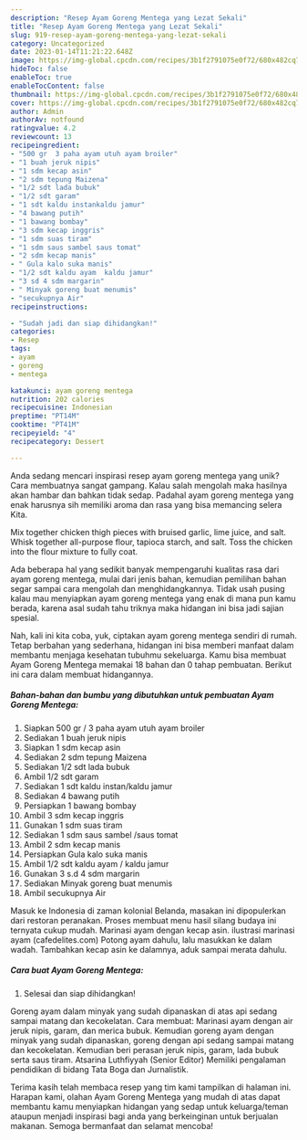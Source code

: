 ```yaml
---
description: "Resep Ayam Goreng Mentega yang Lezat Sekali"
title: "Resep Ayam Goreng Mentega yang Lezat Sekali"
slug: 919-resep-ayam-goreng-mentega-yang-lezat-sekali
category: Uncategorized
date: 2023-01-14T11:21:22.648Z
image: https://img-global.cpcdn.com/recipes/3b1f2791075e0f72/680x482cq70/ayam-goreng-mentega-foto-resep-utama.jpg
hideToc: false
enableToc: true
enableTocContent: false
thumbnail: https://img-global.cpcdn.com/recipes/3b1f2791075e0f72/680x482cq70/ayam-goreng-mentega-foto-resep-utama.jpg
cover: https://img-global.cpcdn.com/recipes/3b1f2791075e0f72/680x482cq70/ayam-goreng-mentega-foto-resep-utama.jpg
author: Admin
authorAv: notfound
ratingvalue: 4.2
reviewcount: 13
recipeingredient:
- "500 gr  3 paha ayam utuh ayam broiler"
- "1 buah jeruk nipis"
- "1 sdm kecap asin"
- "2 sdm tepung Maizena"
- "1/2 sdt lada bubuk"
- "1/2 sdt garam"
- "1 sdt kaldu instankaldu jamur"
- "4 bawang putih"
- "1 bawang bombay"
- "3 sdm kecap inggris"
- "1 sdm suas tiram"
- "1 sdm saus sambel saus tomat"
- "2 sdm kecap manis"
- " Gula kalo suka manis"
- "1/2 sdt kaldu ayam  kaldu jamur"
- "3 sd 4 sdm margarin"
- " Minyak goreng buat menumis"
- "secukupnya Air"
recipeinstructions:

- "Sudah jadi dan siap dihidangkan!"
categories:
- Resep
tags:
- ayam
- goreng
- mentega

katakunci: ayam goreng mentega 
nutrition: 202 calories
recipecuisine: Indonesian
preptime: "PT14M"
cooktime: "PT41M"
recipeyield: "4"
recipecategory: Dessert

---
```





Anda sedang mencari inspirasi resep ayam goreng mentega yang unik? Cara membuatnya sangat gampang. Kalau salah mengolah maka hasilnya akan hambar dan bahkan tidak sedap. Padahal ayam goreng mentega yang enak harusnya sih memiliki aroma dan rasa yang bisa memancing selera Kita.





Mix together chicken thigh pieces with bruised garlic, lime juice, and salt. Whisk together all-purpose flour, tapioca starch, and salt. Toss the chicken into the flour mixture to fully coat.

Ada beberapa hal yang sedikit banyak mempengaruhi kualitas rasa dari ayam goreng mentega, mulai dari jenis bahan, kemudian pemilihan bahan segar sampai cara mengolah dan menghidangkannya. Tidak usah pusing kalau mau menyiapkan ayam goreng mentega yang enak di mana pun kamu berada, karena asal sudah tahu triknya maka hidangan ini bisa jadi sajian spesial.






Nah, kali ini kita coba, yuk, ciptakan ayam goreng mentega sendiri di rumah. Tetap berbahan yang sederhana, hidangan ini bisa memberi manfaat dalam membantu menjaga kesehatan tubuhmu sekeluarga. Kamu bisa membuat Ayam Goreng Mentega memakai 18 bahan dan 0 tahap pembuatan. Berikut ini cara dalam membuat hidangannya.

<!--inarticleads1-->

##### Bahan-bahan dan bumbu yang dibutuhkan untuk pembuatan Ayam Goreng Mentega:

1. Siapkan 500 gr / 3 paha ayam utuh ayam broiler
1. Sediakan 1 buah jeruk nipis
1. Siapkan 1 sdm kecap asin
1. Sediakan 2 sdm tepung Maizena
1. Sediakan 1/2 sdt lada bubuk
1. Ambil 1/2 sdt garam
1. Sediakan 1 sdt kaldu instan/kaldu jamur
1. Sediakan 4 bawang putih
1. Persiapkan 1 bawang bombay
1. Ambil 3 sdm kecap inggris
1. Gunakan 1 sdm suas tiram
1. Sediakan 1 sdm saus sambel /saus tomat
1. Ambil 2 sdm kecap manis
1. Persiapkan  Gula kalo suka manis
1. Ambil 1/2 sdt kaldu ayam / kaldu jamur
1. Gunakan 3 s.d 4 sdm margarin
1. Sediakan  Minyak goreng buat menumis
1. Ambil secukupnya Air


Masuk ke Indonesia di zaman kolonial Belanda, masakan ini dipopulerkan dari restoran peranakan. Proses membuat menu hasil silang budaya ini ternyata cukup mudah. Marinasi ayam dengan kecap asin. ilustrasi marinasi ayam (cafedelites.com) Potong ayam dahulu, lalu masukkan ke dalam wadah. Tambahkan kecap asin ke dalamnya, aduk sampai merata dahulu. 

<!--inarticleads2-->

##### Cara buat Ayam Goreng Mentega:


1. Selesai dan siap dihidangkan!

Goreng ayam dalam minyak yang sudah dipanaskan di atas api sedang sampai matang dan kecokelatan. Cara membuat: Marinasi ayam dengan air jeruk nipis, garam, dan merica bubuk. Kemudian goreng ayam dengan minyak yang sudah dipanaskan, goreng dengan api sedang sampai matang dan kecokelatan. Kemudian beri perasan jeruk nipis, garam, lada bubuk serta saus tiram. Atsarina Luthfiyyah (Senior Editor) Memiliki pengalaman pendidikan di bidang Tata Boga dan Jurnalistik. 

Terima kasih telah membaca resep yang tim kami tampilkan di halaman ini. Harapan kami, olahan Ayam Goreng Mentega yang mudah di atas dapat membantu kamu menyiapkan hidangan yang sedap untuk keluarga/teman ataupun menjadi inspirasi bagi anda yang berkeinginan untuk berjualan makanan. Semoga bermanfaat dan selamat mencoba!
